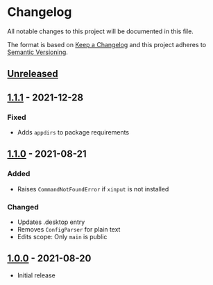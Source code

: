 Changelog
=========
All notable changes to this project will be documented in this file.

The format is based on [Keep a Changelog](http://keepachangelog.com/en/1.0.0/)
and this project adheres to [Semantic Versioning](http://semver.org/spec/v2.0.0.html).

[Unreleased](https://github.com/jshwi/kbtogglr/compare/v1.1.1...HEAD)
------------------------------------------------------------------------

[1.1.1](https://github.com/jshwi/kbtogglr/releases/tag/v1.1.1) - 2021-12-28
------------------------------------------------------------------------
### Fixed
- Adds `appdirs` to package requirements

[1.1.0](https://github.com/jshwi/kbtogglr/releases/tag/v1.1.0) - 2021-08-21
------------------------------------------------------------------------
### Added
- Raises `CommandNotFoundError` if `xinput` is not installed

### Changed
- Updates .desktop entry
- Removes `ConfigParser` for plain text
- Edits scope: Only `main` is public

[1.0.0](https://github.com/jshwi/kbtogglr/releases/tag/v1.0.0) - 2021-08-20
------------------------------------------------------------------------
- Initial release
